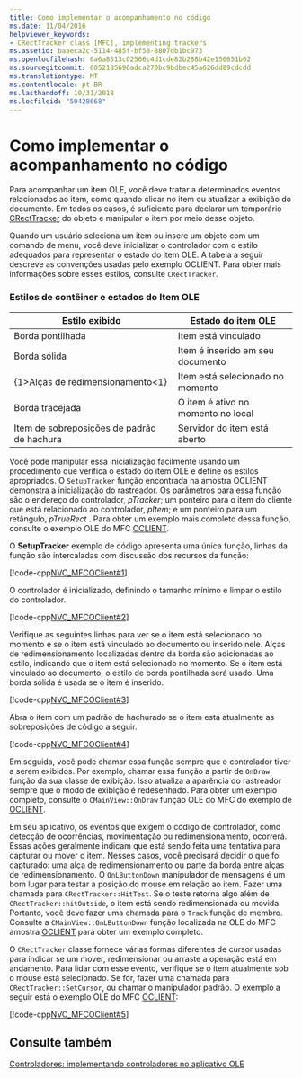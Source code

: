 ```yaml
---
title: Como implementar o acompanhamento no código
ms.date: 11/04/2016
helpviewer_keywords:
- CRectTracker class [MFC], implementing trackers
ms.assetid: baaeca2c-5114-485f-bf58-8807db1bc973
ms.openlocfilehash: 0a6a8313c02566c4d1cde82b288b42e150651b02
ms.sourcegitcommit: 6052185696adca270bc9bdbec45a626dd89cdcdd
ms.translationtype: MT
ms.contentlocale: pt-BR
ms.lasthandoff: 10/31/2018
ms.locfileid: "50428668"
---
```

# <a name="how-to-implement-tracking-in-your-code"></a>Como implementar o acompanhamento no código

Para acompanhar um item OLE, você deve tratar a determinados eventos relacionados ao item, como quando clicar no item ou atualizar a exibição do documento. Em todos os casos, é suficiente para declarar um temporário [CRectTracker](../mfc/reference/crecttracker-class.md) do objeto e manipular o item por meio desse objeto.

Quando um usuário seleciona um item ou insere um objeto com um comando de menu, você deve inicializar o controlador com o estilo adequados para representar o estado do item OLE. A tabela a seguir descreve as convenções usadas pelo exemplo OCLIENT. Para obter mais informações sobre esses estilos, consulte `CRectTracker`.

### <a name="container-styles-and-states-of-the-ole-item"></a>Estilos de contêiner e estados do Item OLE

|Estilo exibido|Estado do item OLE|
|---------------------|-----------------------|
|Borda pontilhada|Item está vinculado|
|Borda sólida|Item é inserido em seu documento|
|{1&gt;Alças de redimensionamento&lt;1}|Item está selecionado no momento|
|Borda tracejada|O item é ativo no momento no local|
|Item de sobreposições de padrão de hachura|Servidor do item está aberto|

Você pode manipular essa inicialização facilmente usando um procedimento que verifica o estado do item OLE e define os estilos apropriados. O `SetupTracker` função encontrada na amostra OCLIENT demonstra a inicialização do rastreador. Os parâmetros para essa função são o endereço do controlador, *pTracker*; um ponteiro para o item do cliente que está relacionado ao controlador, *pItem*; e um ponteiro para um retângulo, *pTrueRect* . Para obter um exemplo mais completo dessa função, consulte o exemplo OLE do MFC [OCLIENT](../visual-cpp-samples.md).

O **SetupTracker** exemplo de código apresenta uma única função, linhas da função são intercaladas com discussão dos recursos da função:

[!code-cpp[NVC_MFCOClient#1](../mfc/codesnippet/cpp/how-to-implement-tracking-in-your-code_1.cpp)]

O controlador é inicializado, definindo o tamanho mínimo e limpar o estilo do controlador.

[!code-cpp[NVC_MFCOClient#2](../mfc/codesnippet/cpp/how-to-implement-tracking-in-your-code_2.cpp)]

Verifique as seguintes linhas para ver se o item está selecionado no momento e se o item está vinculado ao documento ou inserido nele. Alças de redimensionamento localizadas dentro da borda são adicionadas ao estilo, indicando que o item está selecionado no momento. Se o item está vinculado ao documento, o estilo de borda pontilhada será usado. Uma borda sólida é usada se o item é inserido.

[!code-cpp[NVC_MFCOClient#3](../mfc/codesnippet/cpp/how-to-implement-tracking-in-your-code_3.cpp)]

Abra o item com um padrão de hachurado se o item está atualmente as sobreposições de código a seguir.

[!code-cpp[NVC_MFCOClient#4](../mfc/codesnippet/cpp/how-to-implement-tracking-in-your-code_4.cpp)]

Em seguida, você pode chamar essa função sempre que o controlador tiver a serem exibidos. Por exemplo, chamar essa função a partir de `OnDraw` função da sua classe de exibição. Isso atualiza a aparência do rastreador sempre que o modo de exibição é redesenhado. Para obter um exemplo completo, consulte o `CMainView::OnDraw` função OLE do MFC do exemplo de [OCLIENT](../visual-cpp-samples.md).

Em seu aplicativo, os eventos que exigem o código de controlador, como detecção de ocorrências, movimentação ou redimensionamento, ocorrerá. Essas ações geralmente indicam que está sendo feita uma tentativa para capturar ou mover o item. Nesses casos, você precisará decidir o que foi capturado: uma alça de redimensionamento ou parte da borda entre alças de redimensionamento. O `OnLButtonDown` manipulador de mensagens é um bom lugar para testar a posição do mouse em relação ao item. Fazer uma chamada para `CRectTracker::HitTest`. Se o teste retorna algo além de `CRectTracker::hitOutside`, o item está sendo redimensionada ou movida. Portanto, você deve fazer uma chamada para o `Track` função de membro. Consulte a `CMainView::OnLButtonDown` função localizada na OLE do MFC amostra [OCLIENT](../visual-cpp-samples.md) para obter um exemplo completo.

O `CRectTracker` classe fornece várias formas diferentes de cursor usadas para indicar se um mover, redimensionar ou arraste a operação está em andamento. Para lidar com esse evento, verifique se o item atualmente sob o mouse está selecionado. Se for, fazer uma chamada para `CRectTracker::SetCursor`, ou chamar o manipulador padrão. O exemplo a seguir está o exemplo OLE do MFC [OCLIENT](../visual-cpp-samples.md):

[!code-cpp[NVC_MFCOClient#5](../mfc/codesnippet/cpp/how-to-implement-tracking-in-your-code_5.cpp)]

## <a name="see-also"></a>Consulte também

[Controladores: implementando controladores no aplicativo OLE](../mfc/trackers-implementing-trackers-in-your-ole-application.md)

